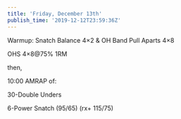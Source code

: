 ```yaml
---
title: 'Friday, December 13th'
publish_time: '2019-12-12T23:59:36Z'
---
```


Warmup: Snatch Balance 4×2 & OH Band Pull Aparts 4×8

OHS 4×8\@75% 1RM

then,

10:00 AMRAP of:

30-Double Unders

6-Power Snatch (95/65) (rx+ 115/75)
